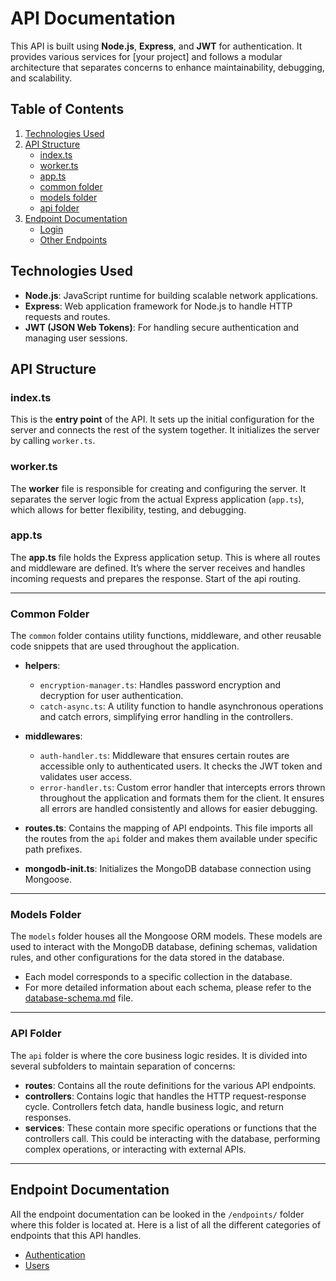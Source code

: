 # API Documentation

This API is built using **Node.js**, **Express**, and **JWT** for authentication. It provides various services for [your project] and follows a modular architecture that separates concerns to enhance maintainability, debugging, and scalability.

## Table of Contents

1. [Technologies Used](#technologies-used)
2. [API Structure](#api-structure)
   - [index.ts](#indexts)
   - [worker.ts](#workerts)
   - [app.ts](#appts)
   - [common folder](#common-folder)
   - [models folder](#models-folder)
   - [api folder](#api-folder)
3. [Endpoint Documentation](#endpoint-documentation)
   - [Login](#login)
   - [Other Endpoints](#other-endpoints)

## Technologies Used

- **Node.js**: JavaScript runtime for building scalable network applications.
- **Express**: Web application framework for Node.js to handle HTTP requests and routes.
- **JWT (JSON Web Tokens)**: For handling secure authentication and managing user sessions.

## API Structure

### index.ts

This is the **entry point** of the API. It sets up the initial configuration for the server and connects the rest of the system together. It initializes the server by calling `worker.ts`.

### worker.ts

The **worker** file is responsible for creating and configuring the server. It separates the server logic from the actual Express application (`app.ts`), which allows for better flexibility, testing, and debugging.

### app.ts

The **app.ts** file holds the Express application setup. This is where all routes and middleware are defined. It’s where the server receives and handles incoming requests and prepares the response. Start of the api routing.

---

### Common Folder

The `common` folder contains utility functions, middleware, and other reusable code snippets that are used throughout the application.

- **helpers**: 
   - `encryption-manager.ts`: Handles password encryption and decryption for user authentication.
   - `catch-async.ts`: A utility function to handle asynchronous operations and catch errors, simplifying error handling in the controllers.
   
- **middlewares**: 
   - `auth-handler.ts`: Middleware that ensures certain routes are accessible only to authenticated users. It checks the JWT token and validates user access.
   - `error-handler.ts`: Custom error handler that intercepts errors thrown throughout the application and formats them for the client. It ensures all errors are handled consistently and allows for easier debugging.

- **routes.ts**: Contains the mapping of API endpoints. This file imports all the routes from the `api` folder and makes them available under specific path prefixes.
- **mongodb-init.ts**: Initializes the MongoDB database connection using Mongoose.

---

### Models Folder

The `models` folder houses all the Mongoose ORM models. These models are used to interact with the MongoDB database, defining schemas, validation rules, and other configurations for the data stored in the database.

- Each model corresponds to a specific collection in the database.
- For more detailed information about each schema, please refer to the [database-schema.md](../database-schema.md) file.

---

### API Folder

The `api` folder is where the core business logic resides. It is divided into several subfolders to maintain separation of concerns:

- **routes**: Contains all the route definitions for the various API endpoints.
- **controllers**: Contains logic that handles the HTTP request-response cycle. Controllers fetch data, handle business logic, and return responses.
- **services**: These contain more specific operations or functions that the controllers call. This could be interacting with the database, performing complex operations, or interacting with external APIs.

---

## Endpoint Documentation

All the endpoint documentation can be looked in the `/endpoints/` folder where this folder is located at. Here is a list of all the different categories of endpoints that this API handles.

- [Authentication](./endpoints/authentication.md)
- [Users](./endpoints/users.md)
